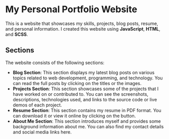 # My Personal Portfolio Website 

This is a website that showcases my skills, projects, blog posts, resume, and personal information. I created this website using **JavaScript**, **HTML**, and **SCSS**.

## Sections

The website consists of the following sections:

- **Blog Section**: This section displays my latest blog posts on various topics related to web development, programming, and technology. You can read the full posts by clicking on the titles or the images.
- **Projects Section**: This section showcases some of the projects that I have worked on or contributed to. You can see the screenshots, descriptions, technologies used, and links to the source code or live demos of each project.
- **Resume Section**: This section contains my resume in PDF format. You can download it or view it online by clicking on the button.
- **About Me Section**: This section introduces myself and provides some background information about me. You can also find my contact details and social media links here.
